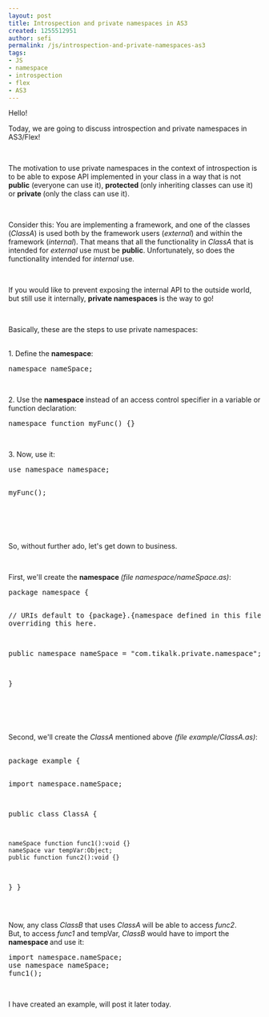 ```yaml
---
layout: post
title: Introspection and private namespaces in AS3
created: 1255512951
author: sefi
permalink: /js/introspection-and-private-namespaces-as3
tags:
- JS
- namespace
- introspection
- flex
- AS3
---
```

<p>Hello!</p>
<p>Today, we are going to discuss introspection and private namespaces in AS3/Flex!</p>
<p>&nbsp;</p>
<p>The motivation to use private namespaces in the context of introspection is to be able to expose API implemented in your class in a way that is not <strong>public</strong> (everyone can use it), <strong>protected </strong>(only inheriting classes can use it) or <strong>private </strong>(only the class can use it).</p>
<p>&nbsp;</p>
<p>Consider this: You are implementing a framework, and one of the classes (<em>ClassA</em>) is used both by the framework users (<em>external</em>) and within the framework (<em>internal</em>). That means that all the functionality in <em>ClassA </em>that is intended for <em>external </em>use must be <strong>public</strong>. Unfortunately, so does the functionality intended for <em>internal </em>use.</p>
<p>&nbsp;</p>
<p>If you would like to prevent exposing the internal API to the outside world, but still use it internally, <strong>private namespaces</strong> is the way to go!</p>
<p>&nbsp;</p>
<p>Basically, these are the steps to use private namespaces:</p>
<p><br />
1. Define the <strong>namespace</strong>:</p>
<pre class="brush: as3;">
namespace nameSpace;</pre>
<p>&nbsp;</p>
<p>2. Use the <strong>namespace </strong>instead of an access control specifier in a variable or function declaration:</p>
<pre class="brush: as3;">
namespace function myFunc() {}</pre>
<p>&nbsp;</p>
<p>3. Now, use it:</p>
<pre class="brush: as3;">
use namespace namespace;

myFunc();</pre>
<p>&nbsp;</p>
<p>&nbsp;</p>
<p>So, without further ado, let's get down to business.</p>
<p>&nbsp;</p>
<p>First, we'll create the <strong>namespace </strong><em>(file namespace/nameSpace.as)</em>:</p>
<pre class="brush: as3;">
package namespace {

   // URIs default to {package}.{namespace defined in this file}, I am overriding this here.

   public namespace nameSpace = &quot;com.tikalk.private.namespace&quot;;

}</pre>
<p>&nbsp;</p>
<p>&nbsp;</p>
<p>Second, we'll create the <em>ClassA </em>mentioned above <em>(file example/ClassA.as)</em>:<br />
&nbsp;</p>
<pre class="brush: as3;">
package example {

   import namespace.nameSpace;

   public class ClassA {

    nameSpace function func1():void {}
    nameSpace var tempVar:Object;
    public function func2():void {}
   }
}</pre>
<p>&nbsp;</p>
<p>Now, any class <em>ClassB </em>that uses <em>ClassA </em>will be able to access <em>func2</em>.<br />
But, to access <em>func1 </em>and tempVar, <em>ClassB </em>would have to import the <strong>namespace </strong>and use it:</p>
<pre class="brush: as3;">
import namespace.nameSpace;
use namespace nameSpace;
func1();
</pre>
<p>&nbsp;</p>
<p>I have created an example, will post it later today.</p>
<p>&nbsp;</p>
